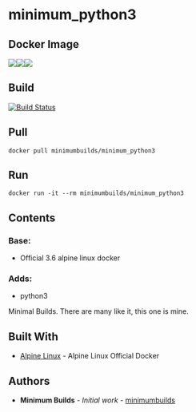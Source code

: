 # minimum_python3

## Docker Image

[![](https://images.microbadger.com/badges/version/minimumbuilds/minimum_python3:v0.0.6.svg)](https://microbadger.com/images/minimumbuilds/minimum_python3:v0.0.6 "Get your own version badge on microbadger.com")[![](https://images.microbadger.com/badges/image/minimumbuilds/minimum_python3:v0.0.6.svg)](https://microbadger.com/images/minimumbuilds/minimum_python3:v0.0.6 "Get your own image badge on microbadger.com")[![](https://images.microbadger.com/badges/commit/minimumbuilds/minimum_python3:v0.0.6.svg)](https://microbadger.com/images/minimumbuilds/minimum_python3:v0.0.6 "Get your own commit badge on microbadger.com") 

## Build
[![Build Status](https://travis-ci.org/minimumbuilds/minimum_python3.svg?branch=v0.0.6)](https://travis-ci.org/minimumbuilds/minimum_python3)

## Pull
	docker pull minimumbuilds/minimum_python3

## Run
	docker run -it --rm minimumbuilds/minimum_python3

## Contents

### Base:
- Official 3.6 alpine linux docker

### Adds:
- python3

Minimal Builds. There are many like it, this one is mine.

## Built With

* [Alpine Linux](https://hub.docker.com/_/alpine/) - Alpine Linux Official Docker

## Authors

* **Minimum Builds** - *Initial work* - [minimumbuilds](https://github.com/minimumbuilds)
